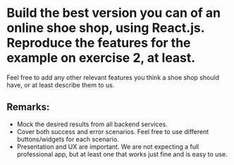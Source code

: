 # Build the best version you can of an online shoe shop, using React.js. Reproduce the features for the example on exercise 2, at least.

Feel free to add any other relevant features you think a shoe shop should have, or at least describe them to us.

## Remarks:

 - Mock the desired results from all backend services.
 - Cover both success and error scenarios. Feel free to use different buttons/widgets for each scenario.
 - Presentation and UX are important. We are not expecting a full professional app, but at least one that works just fine and is easy to use.
